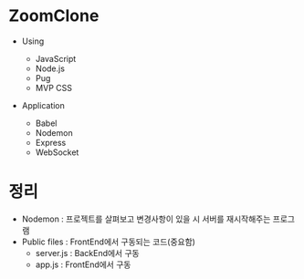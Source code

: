 # ZoomClone

* Using
  * JavaScript
  * Node.js
  * Pug
  * MVP CSS

* Application
  * Babel
  * Nodemon
  * Express
  * WebSocket

# 정리

* Nodemon : 프로젝트를 살펴보고 변경사항이 있을 시 서버를 재시작해주는 프로그램 
* Public files : FrontEnd에서 구동되는 코드(중요함)
  * server.js : BackEnd에서 구동
  * app.js : FrontEnd에서 구동
